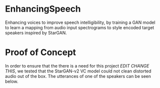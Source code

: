 # EnhancingSpeech

Enhancing voices to improve speech intelligibility, by training a GAN model to learn a mapping from audio input spectrograms to style encoded target speakers inspired by StarGAN.

# Proof of Concept

In order to ensure that the there is a need for this project *EDIT CHANGE THIS*, we tested that the StarGAN-v2 VC model could not clean distorted audio out of the box. The utterances of one of the speakers can be seen below.

<audio ref='orig' src="docs\samples\Proof_of_concept\original.wav"></audio>
<audio ref='dist' src="docs\samples\Proof_of_concept\distorted.wav"></audio>
<audio ref='reco' src="docs\samples\Proof_of_concept\reconstructed.wav"></audio>
